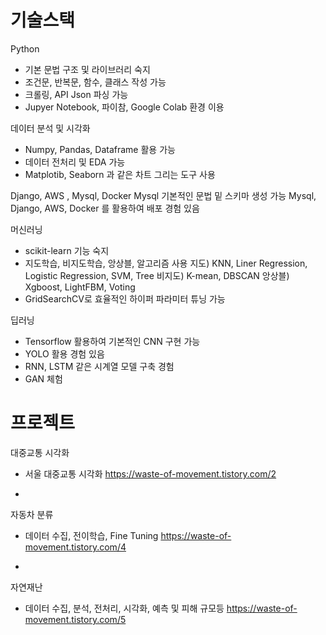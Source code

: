 
# 기술스택
Python
- 기본 문법 구조 및 라이브러리 숙지
- 조건문, 반복문, 함수, 클래스 작성 가능
- 크롤링, API Json 파싱 가능
- Jupyer Notebook, 파이참, Google Colab 환경 이용

데이터 분석 및 시각화 
- Numpy, Pandas, Dataframe 활용 가능
- 데이터 전처리 및 EDA 가능
- Matplotib, Seaborn 과 같은 차트 그리는 도구 사용 

Django, AWS , Mysql, Docker
 Mysql 기본적인 문법 밑 스키마 생성 가능
 Mysql, Django, AWS, Docker 를 활용하여 배포 경험 있음
 
머신러닝
- scikit-learn 기능 숙지
- 지도학습, 비지도학습, 앙상블, 알고리즘 사용
지도) KNN, Liner Regression, Logistic Regression, SVM, Tree 비지도) K-mean, DBSCAN 앙상블) Xgboost, LightFBM, Voting
- GridSearchCV로 효율적인 하이퍼 파라미터 튜닝 가능

딥러닝
- Tensorflow 활용하여 기본적인 CNN 구현 가능
- YOLO 활용 경험 있음
- RNN, LSTM 같은 시계열 모델 구축 경험
- GAN 체험


# 프로젝트
대중교통 시각화
- 서울 대중교통 시각화
https://waste-of-movement.tistory.com/2

-
자동차 분류
- 데이터 수집, 전이학습, Fine Tuning
https://waste-of-movement.tistory.com/4

-
자연재난
- 데이터 수집, 분석, 전처리, 시각화, 예측 및 피해 규모등
https://waste-of-movement.tistory.com/5

